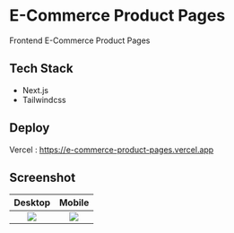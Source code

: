 # E-Commerce Product Pages

Frontend E-Commerce Product Pages

## Tech Stack

- Next.js
- Tailwindcss

## Deploy
Vercel : https://e-commerce-product-pages.vercel.app

## Screenshot

Desktop            |  Mobile
:-------------------------:|:-------------------------:
![](https://raw.githubusercontent.com/JinDamanee2544/e-commerce-product-pages/main/screenshot/desktop.png)  | ![](https://raw.githubusercontent.com/JinDamanee2544/e-commerce-product-pages/main/screenshot/mobile.png)
